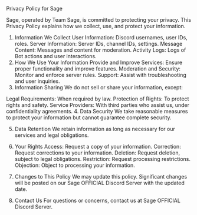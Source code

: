Privacy Policy for Sage

Sage, operated by Team Sage, is committed to protecting your privacy. This Privacy Policy explains how we collect, use, and protect your information.

1. Information We Collect
User Information: Discord usernames, user IDs, roles.
Server Information: Server IDs, channel IDs, settings.
Message Content: Messages and content for moderation.
Activity Logs: Logs of Bot actions and user interactions.
2. How We Use Your Information
Provide and Improve Services: Ensure proper functionality and improve features.
Moderation and Security: Monitor and enforce server rules.
Support: Assist with troubleshooting and user inquiries.
3. Information Sharing
We do not sell or share your information, except:

Legal Requirements: When required by law.
Protection of Rights: To protect rights and safety.
Service Providers: With third parties who assist us, under confidentiality agreements.
4. Data Security
We take reasonable measures to protect your information but cannot guarantee complete security.

5. Data Retention
We retain information as long as necessary for our services and legal obligations.

6. Your Rights
Access: Request a copy of your information.
Correction: Request corrections to your information.
Deletion: Request deletion, subject to legal obligations.
Restriction: Request processing restrictions.
Objection: Object to processing your information.
7. Changes to This Policy
We may update this policy. Significant changes will be posted on our Sage OFFICIAL Discord Server with the updated date.

8. Contact Us
For questions or concerns, contact us at Sage OFFICIAL Discord Server.
